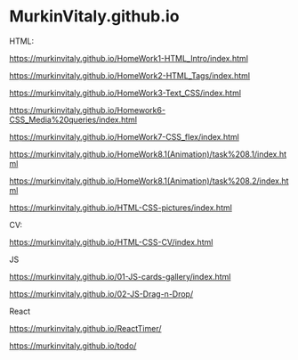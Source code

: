 # MurkinVitaly.github.io
HTML:

https://murkinvitaly.github.io/HomeWork1-HTML_Intro/index.html

https://murkinvitaly.github.io/HomeWork2-HTML_Tags/index.html

https://murkinvitaly.github.io/HomeWork3-Text_CSS/index.html

https://murkinvitaly.github.io/Homework6-CSS_Media%20queries/index.html

https://murkinvitaly.github.io/HomeWork7-CSS_flex/index.html

https://murkinvitaly.github.io/HomeWork8.1(Animation)/task%208.1/index.html

https://murkinvitaly.github.io/HomeWork8.1(Animation)/task%208.2/index.html

https://murkinvitaly.github.io/HTML-CSS-pictures/index.html


CV: 

https://murkinvitaly.github.io/HTML-CSS-CV/index.html

JS

https://murkinvitaly.github.io/01-JS-cards-gallery/index.html

https://murkinvitaly.github.io/02-JS-Drag-n-Drop/

React

https://murkinvitaly.github.io/ReactTimer/

https://murkinvitaly.github.io/todo/

